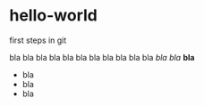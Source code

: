 # hello-world
first steps in git

bla bla bla bla bla bla bla bla bla bla 
bla _bla_ *bla* **bla** 

* bla
* bla
* bla

